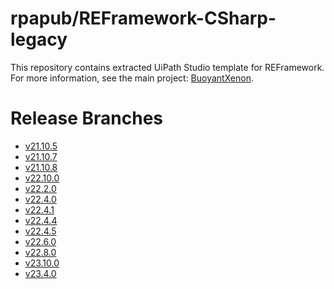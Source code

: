 # rpapub/REFramework-CSharp-legacy
This repository contains extracted UiPath Studio template for REFramework.
For more information, see the main project: [BuoyantXenon](https://github.com/rpapub/BuoyantXenon).

<!-- START OF AUTO-GENERATED CONTENT -->
# Release Branches
- [v21.10.5](https://github.com/rpapub/REFramework-CSharp-legacy/tree/v21.10.5)
- [v21.10.7](https://github.com/rpapub/REFramework-CSharp-legacy/tree/v21.10.7)
- [v21.10.8](https://github.com/rpapub/REFramework-CSharp-legacy/tree/v21.10.8)
- [v22.10.0](https://github.com/rpapub/REFramework-CSharp-legacy/tree/v22.10.0)
- [v22.2.0](https://github.com/rpapub/REFramework-CSharp-legacy/tree/v22.2.0)
- [v22.4.0](https://github.com/rpapub/REFramework-CSharp-legacy/tree/v22.4.0)
- [v22.4.1](https://github.com/rpapub/REFramework-CSharp-legacy/tree/v22.4.1)
- [v22.4.4](https://github.com/rpapub/REFramework-CSharp-legacy/tree/v22.4.4)
- [v22.4.5](https://github.com/rpapub/REFramework-CSharp-legacy/tree/v22.4.5)
- [v22.6.0](https://github.com/rpapub/REFramework-CSharp-legacy/tree/v22.6.0)
- [v22.8.0](https://github.com/rpapub/REFramework-CSharp-legacy/tree/v22.8.0)
- [v23.10.0](https://github.com/rpapub/REFramework-CSharp-legacy/tree/v23.10.0)
- [v23.4.0](https://github.com/rpapub/REFramework-CSharp-legacy/tree/v23.4.0)
<!-- END OF AUTO-GENERATED CONTENT -->
